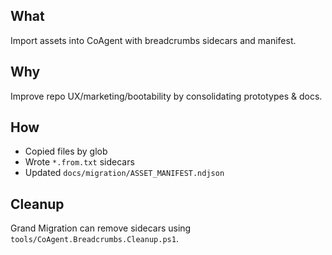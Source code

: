 ## What
Import assets into CoAgent with breadcrumbs sidecars and manifest.

## Why
Improve repo UX/marketing/bootability by consolidating prototypes & docs.

## How
- Copied files by glob
- Wrote `*.from.txt` sidecars
- Updated `docs/migration/ASSET_MANIFEST.ndjson`

## Cleanup
Grand Migration can remove sidecars using `tools/CoAgent.Breadcrumbs.Cleanup.ps1`.
